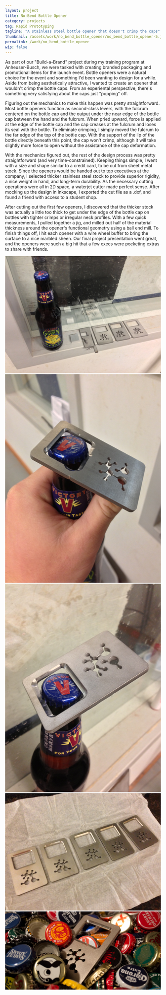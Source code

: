 ```yaml
---
layout: project
title: No-Bend Bottle Opener
category: projects
tag: Rapid Prototyping
tagline: "A stainless steel bottle opener that doesn't crimp the caps"
thumbnail: /assets/work/no_bend_bottle_opener/no_bend_bottle_opener-5.jpg
permalink: /work/no_bend_bottle_opener
wip: false
---
```


As part of our "Build-a-Brand" project during my training program at Anheuser-Busch, we were tasked with creating branded packaging and promotional items for the launch event. Bottle openers were a natural choice for the event and something I'd been wanting to design for a while. Aside from being aesthetically attractive, I wanted to create an opener that wouldn't crimp the bottle caps. From an experiental perspective, there's something very satisfying about the caps just "popping" off.

Figuring out the mechanics to make this happen was pretty straightforward. Most bottle openers function as second-class levers, with the fulcrum centered on the bottle cap and the output under the near edge of the bottle cap between the hand and the fulcrum. When pried upward, force is applied at the edge of the bottle cap and the cap creases at the fulcrum and loses its seal with the bottle. To eliminate crimping, I simply moved the fulcrum to the far edge of the top of the bottle cap. With the support of the lip of the bottle directly beneath this point, the cap won't crimp, although it will take slightly more force to open without the assistance of the cap deformation.

With the mechanics figured out, the rest of the design process was pretty straightforward (and very time-constrained). Keeping things simple, I went with a size and shape similar to a credit card, to be cut from sheet metal stock. Since the openers would be handed out to top executives at the company, I selected thicker stainless steel stock to provide superior rigidity, a nice weight in hand, and long-term durability. As the necessary cutting operations were all in 2D space, a waterjet cutter made perfect sense. After mocking up the design in Inkscape, I exported the cut file as a .dxf, and found a friend with access to a student shop.

After cutting out the first few openers, I discovered that the thicker stock was actually a little too thick to get under the edge of the bottle cap on bottles with tighter crimps or irregular neck profiles. With a few quick measurements, I pulled together a jig, and milled out half of the material thickness around the opener's functional geometry using a ball end mill. To finish things off, I hit each opener with a wire wheel buffer to bring the surface to a nice marbled sheen. Our final project presentation went great, and the openers were such a big hit that a few execs were pocketing extras to share with friends.

![](/assets/work/no_bend_bottle_opener/no_bend_bottle_opener-1.jpg)
![](/assets/work/no_bend_bottle_opener/no_bend_bottle_opener-2.jpg)
![](/assets/work/no_bend_bottle_opener/no_bend_bottle_opener-3.jpg)
![](/assets/work/no_bend_bottle_opener/no_bend_bottle_opener-4.jpg)
![](/assets/work/no_bend_bottle_opener/no_bend_bottle_opener-5.jpg)